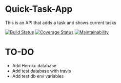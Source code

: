 # Quick-Task-App
This is an API that adds a task and shows current tasks

[![Build Status](https://travis-ci.org/SimiCode/Quick-Task-App.svg?branch=deploy)](https://travis-ci.org/SimiCode/Quick-Task-App)
[![Coverage Status](https://coveralls.io/repos/github/SimiCode/Quick-Task-App/badge.svg?branch=deploy)](https://coveralls.io/github/SimiCode/Quick-Task-App?branch=deploy)
[![Maintainability](https://api.codeclimate.com/v1/badges/929b2598bcdf06244ca7/maintainability)](https://codeclimate.com/github/SimiCode/Quick-Task-App/maintainability)

# TO-DO
- Add Heroku database
- Add test database with travis
- Add test db env variables
